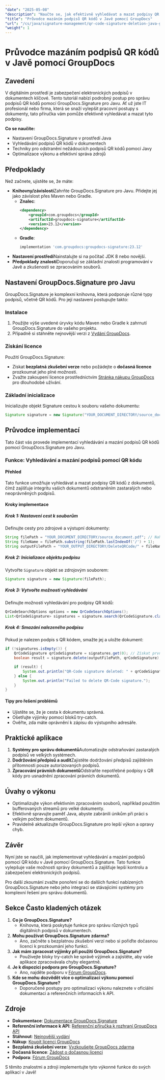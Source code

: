 ```yaml
---
"date": "2025-05-08"
"description": "Naučte se, jak efektivně vyhledávat a mazat podpisy QR kódů z dokumentů pomocí GroupDocs.Signature pro Javu. Zvládněte zabezpečení dokumentů s naším komplexním průvodcem."
"title": "Průvodce mazáním podpisů QR kódů v Javě pomocí GroupDocs"
"url": "/cs/java/signature-management/qr-code-signature-deletion-java-groupdocs/"
"weight": 1
---
```


# Průvodce mazáním podpisů QR kódů v Javě pomocí GroupDocs

## Zavedení
V digitálním prostředí je zabezpečení elektronických podpisů v dokumentech klíčové. Tento tutoriál nabízí podrobný postup pro správu podpisů QR kódů pomocí GroupDocs.Signature pro Javu. Ať už jste IT profesionál nebo firma, která se snaží vylepšit pracovní postupy s dokumenty, tato příručka vám pomůže efektivně vyhledávat a mazat tyto podpisy.

**Co se naučíte:**
- Nastavení GroupDocs.Signature v prostředí Java
- Vyhledávání podpisů QR kódů v dokumentech
- Techniky pro odstranění nežádoucích podpisů QR kódů pomocí Javy
- Optimalizace výkonu a efektivní správa zdrojů

## Předpoklady
Než začnete, ujistěte se, že máte:
- **Knihovny/závislosti**Zahrňte GroupDocs.Signature pro Javu. Přidejte jej jako závislost přes Maven nebo Gradle.
  - **Znalec**:
    ```xml
    <dependency>
        <groupId>com.groupdocs</groupId>
        <artifactId>groupdocs-signature</artifactId>
        <version>23.12</version>
    </dependency>
    ```
  - **Gradle**:
    ```gradle
    implementation 'com.groupdocs:groupdocs-signature:23.12'
    ```
- **Nastavení prostředí**Nainstalujte si na počítač JDK 8 nebo novější.
- **Předpoklady znalostí**Doporučují se základní znalosti programování v Javě a zkušenosti se zpracováním souborů.

## Nastavení GroupDocs.Signature pro Javu
GroupDocs.Signature je komplexní knihovna, která podporuje různé typy podpisů, včetně QR kódů. Pro její nastavení postupujte takto:

### Instalace
1. Použijte výše uvedené úryvky kódu Maven nebo Gradle k zahrnutí GroupDocs.Signature do vašeho projektu.
2. Případně si stáhněte nejnovější verzi z [Vydání GroupDocs](https://releases.groupdocs.com/signature/java/).

### Získání licence
Použití GroupDocs.Signature:
- Získat **bezplatná zkušební verze** nebo požádejte o **dočasná licence** prozkoumat jeho plné možnosti.
- Zvažte zakoupení licence prostřednictvím [Stránka nákupu GroupDocs](https://purchase.groupdocs.com/buy) pro dlouhodobé užívání.

### Základní inicializace
Inicializujte objekt Signature cestou k souboru vašeho dokumentu:
```java
Signature signature = new Signature("YOUR_DOCUMENT_DIRECTORY/source_document.pdf");
```

## Průvodce implementací
Tato část vás provede implementací vyhledávání a mazání podpisů QR kódů pomocí GroupDocs.Signature pro Javu.

### Funkce: Vyhledávání a mazání podpisů pomocí QR kódu
#### Přehled
Tato funkce umožňuje vyhledávat a mazat podpisy QR kódů z dokumentů, čímž zajišťuje integritu vašich dokumentů odstraněním zastaralých nebo neoprávněných podpisů.

#### Kroky implementace
##### Krok 1: Nastavení cest k souborům
Definujte cesty pro zdrojové a výstupní dokumenty:
```java
String filePath = "YOUR_DOCUMENT_DIRECTORY/source_document.pdf"; // Nahradit skutečnou cestou
String fileName = filePath.substring(filePath.lastIndexOf('/') + 1);
String outputFilePath = "YOUR_OUTPUT_DIRECTORY/DeleteQRCode/" + fileName;
```
##### Krok 2: Inicializace objektu podpisu
Vytvořte `Signature` objekt se zdrojovým souborem:
```java
Signature signature = new Signature(filePath);
```
##### Krok 3: Vytvořte možnosti vyhledávání
Definujte možnosti vyhledávání pro podpisy QR kódů:
```java
QrCodeSearchOptions options = new QrCodeSearchOptions();
List<QrCodeSignature> signatures = signature.search(QrCodeSignature.class, options);
```
##### Krok 4: Smazání nalezeného podpisu
Pokud je nalezen podpis s QR kódem, smažte jej a uložte dokument:
```java
if (!signatures.isEmpty()) {
    QrCodeSignature qrCodeSignature = signatures.get(0); // Získat první nalezený podpis
    boolean result = signature.delete(outputFilePath, qrCodeSignature);

    if (result) {
        System.out.println("QR-Code signature deleted: " + qrCodeSignature.getText() + ", Encode Type: " + qrCodeSignature.getEncodeType().getTypeName());
    } else {
        System.out.println("Failed to delete QR-Code signature.");
    }
}
```
#### Tipy pro řešení problémů
- Ujistěte se, že je cesta k dokumentu správná.
- Ošetřujte výjimky pomocí bloků try-catch.
- Ověřte, zda máte oprávnění k zápisu do výstupního adresáře.

## Praktické aplikace
1. **Systémy pro správu dokumentů**Automatizujte odstraňování zastaralých podpisů ve velkých systémech.
2. **Dodržování předpisů a audit**Zajistěte dodržování předpisů zajištěním přítomnosti pouze autorizovaných podpisů.
3. **Zpracování právních dokumentů**Odstraňte nepotřebné podpisy s QR kódy pro usnadnění zpracování právních dokumentů.

## Úvahy o výkonu
- Optimalizujte výkon efektivním zpracováním souborů, například použitím bufferovaných streamů pro velké dokumenty.
- Efektivně spravujte paměť Java, abyste zabránili únikům při práci s velkým počtem dokumentů.
- Pravidelně aktualizujte GroupDocs.Signature pro lepší výkon a opravy chyb.

## Závěr
Nyní jste se naučili, jak implementovat vyhledávání a mazání podpisů pomocí QR kódu v Javě pomocí GroupDocs.Signature. Tato funkce vylepšuje vaše možnosti správy dokumentů a zajišťuje lepší kontrolu a zabezpečení elektronických podpisů.

Pro další zkoumání zvažte ponoření se do dalších funkcí nabízených GroupDocs.Signature nebo jeho integraci se stávajícími systémy pro komplexní řešení pro správu dokumentů.

## Sekce Často kladených otázek
1. **Co je GroupDocs.Signature?**
   - Knihovna, která poskytuje funkce pro správu různých typů digitálních podpisů v dokumentech.
2. **Mohu používat GroupDocs.Signature zdarma?**
   - Ano, začněte s bezplatnou zkušební verzí nebo si pořiďte dočasnou licenci k prozkoumání jeho funkcí.
3. **Jak mám zpracovat výjimky při použití GroupDocs.Signature?**
   - Používejte bloky try-catch ke správě výjimek a zajistěte, aby vaše aplikace zpracovávala chyby elegantně.
4. **Je k dispozici podpora pro GroupDocs.Signature?**
   - Ano, najděte podporu v [Fórum GroupDocs](https://forum.groupdocs.com/c/signature/).
5. **Kde se mohu dozvědět více o optimalizaci výkonu pomocí GroupDocs.Signature?**
   - Doporučené postupy pro optimalizaci výkonu naleznete v oficiální dokumentaci a referenčních informacích k API.

## Zdroje
- **Dokumentace**: [Dokumentace GroupDocs.Signature](https://docs.groupdocs.com/signature/java/)
- **Referenční informace k API**: [Referenční příručka k rozhraní GroupDocs API](https://reference.groupdocs.com/signature/java/)
- **Stáhnout**: [Nejnovější vydání](https://releases.groupdocs.com/signature/java/)
- **Nákup**: [Koupit licenci GroupDocs](https://purchase.groupdocs.com/buy)
- **Bezplatná zkušební verze**: [Vyzkoušejte GroupDocs zdarma](https://releases.groupdocs.com/signature/java/)
- **Dočasná licence**: [Žádost o dočasnou licenci](https://purchase.groupdocs.com/temporary-license/)
- **Podpora**: [Fórum GroupDocs](https://forum.groupdocs.com/c/signature/)

S těmito znalostmi a zdroji implementujte tyto výkonné funkce do svých aplikací v Javě!
